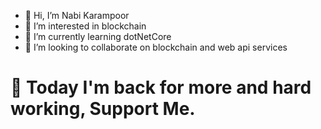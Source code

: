- 👋 Hi, I’m Nabi Karampoor
- 👀 I’m interested in blockchain
- 🌱 I’m currently learning dotNetCore 
- 💞️ I’m looking to collaborate on blockchain and web api services

# :running: Today I'm back for more and hard working, Support Me.


<!---
thisisnabi/thisisnabi is a ✨ special ✨ repository because its `README.md` (this file) appears on your GitHub profile.
You can click the Preview link to take a look at your changes.
--->
